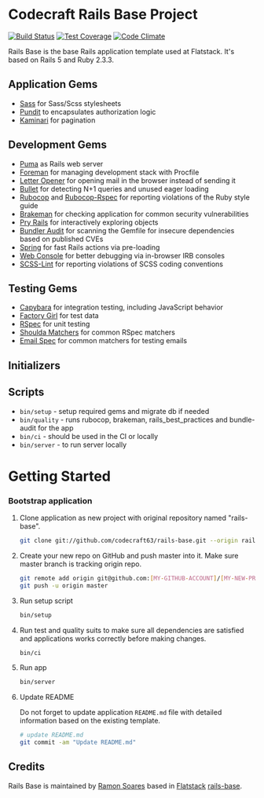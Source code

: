 Codecraft Rails Base Project
============================

[![Build Status](https://semaphoreci.com/api/v1/codecraft63/rails-base/branches/master/shields_badge.svg)](https://semaphoreci.com/codecraft63/rails-base)
[![Test Coverage](https://codeclimate.com/github/codecraft63/rails-base/badges/coverage.svg)](https://codeclimate.com/github/codecraft63/rails-base)
[![Code Climate](https://codeclimate.com/github/codecraft63/rails-base.png)](https://codeclimate.com/github/codecraft63/rails-base)

Rails Base is the base Rails application template used at Flatstack.
It's based on Rails 5 and Ruby 2.3.3.

## Application Gems

* [Sass](https://github.com/rails/sass-rails) for Sass/Scss stylesheets
* [Pundit](https://github.com/elabs/pundit) to encapsulates authorization logic
* [Kaminari](https://github.com/amatsuda/kaminari) for pagination


## Development Gems

* [Puma](https://github.com/puma/puma) as Rails web server
* [Foreman](https://github.com/ddollar/foreman) for managing development stack with Procfile
* [Letter Opener](https://github.com/ryanb/letter_opener) for opening mail in the browser instead of sending it
* [Bullet](https://github.com/flyerhzm/bullet) for detecting N+1 queries and unused eager loading
* [Rubocop](https://github.com/bbatsov/rubocop) and [Rubocop-Rspec](https://github.com/nevir/rubocop-rspec)
  for reporting violations of the Ruby style guide
* [Brakeman](https://github.com/presidentbeef/brakeman) for checking application for common security vulnerabilities
* [Pry Rails](https://github.com/rweng/pry-rails) for interactively exploring objects
* [Bundler Audit](https://github.com/rubysec/bundler-audit) for scanning the Gemfile for
  insecure dependencies based on published CVEs
* [Spring](https://github.com/rails/spring) for fast Rails actions via
  pre-loading
* [Web Console](https://github.com/rails/web-console) for better debugging via
  in-browser IRB consoles
* [SCSS-Lint](https://github.com/brigade/scss-lint) for reporting violations of SCSS coding conventions

## Testing Gems

* [Capybara](https://github.com/jnicklas/capybara)
  for integration testing, including JavaScript behavior
* [Factory Girl](https://github.com/thoughtbot/factory_girl) for test data
* [RSpec](https://github.com/rspec/rspec) for unit testing
* [Shoulda Matchers](http://github.com/thoughtbot/shoulda-matchers) for common RSpec matchers
* [Email Spec](https://github.com/bmabey/email-spec) for common matchers for testing emails

## Initializers


## Scripts

* `bin/setup` - setup required gems and migrate db if needed
* `bin/quality` - runs rubocop, brakeman, rails_best_practices and bundle-audit for the app
* `bin/ci` - should be used in the CI or locally
* `bin/server` - to run server locally

# Getting Started

### Bootstrap application

1. Clone application as new project with original repository named "rails-base".

   ```bash
   git clone git://github.com/codecraft63/rails-base.git --origin rails-base [MY-NEW-PROJECT]
   ```

2. Create your new repo on GitHub and push master into it. Make sure master 
   branch is tracking origin repo.

    ```bash
    git remote add origin git@github.com:[MY-GITHUB-ACCOUNT]/[MY-NEW-PROJECT].git
    git push -u origin master
    ```

3. Run setup script

    ```bash
    bin/setup
    ```

4. Run test and quality suits to make sure all dependencies are satisfied and 
   applications works correctly before making changes.

    ```bash
    bin/ci
    ```

5. Run app

    ```bash
    bin/server
    ```

6. Update README

    Do not forget to update application `README.md` file with detailed information based on the
    existing template.  

    ```bash
    # update README.md
    git commit -am "Update README.md"
    ```

## Credits

Rails Base is maintained by [Ramon Soares](http://github.com/ramon) based in 
[Flatstack](http://www.flatstack.com) [rails-base](http://github.com/fs/rails-base/).
